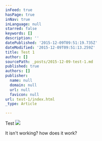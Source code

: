 ```yaml
---
inFeed: true
hasPage: true
inNav: true
inLanguage: null
starred: false
keywords: []
description: ''
datePublished: '2015-12-09T09:51:19.735Z'
dateModified: '2015-12-09T09:51:13.259Z'
title: Test 1
author: []
sourcePath: _posts/2015-12-09-test-1.md
published: true
authors: []
publisher:
  name: null
  domain: null
  url: null
  favicon: null
url: test-1/index.html
_type: Article

---
```

Test
![](https://the-grid-user-content.s3-us-west-2.amazonaws.com/ed155a01-eee3-4256-9a98-0166b79aa848.JPG)

It isn't working? how does it work?